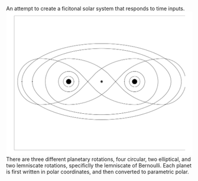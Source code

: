An attempt to create a ficitonal solar system that responds to time inputs.
![Map of solar system](https://github.com/rcmayhew/Planets/blob/master/Images/Base%20drawing-1.png)
There are three different planetary rotations, four circular, two elliptical, and two lemniscate rotations,
specificlly the lemniscate of Bernoulli. Each planet is first written in polar coordinates, and then converted to parametric polar.

